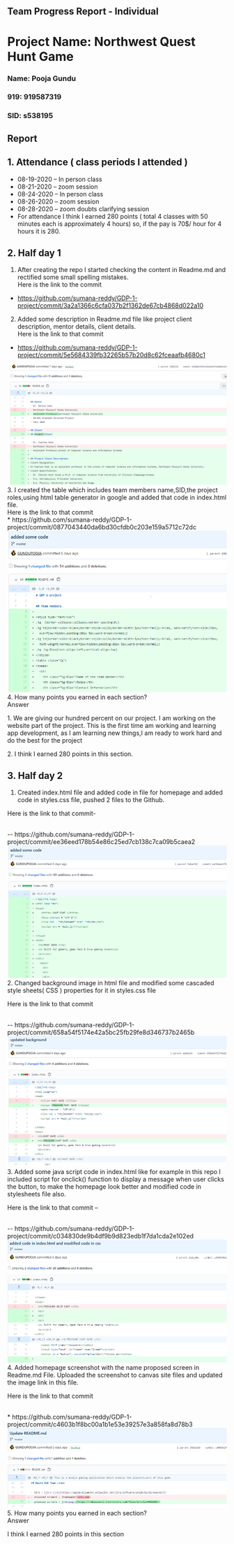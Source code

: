 ## Team Progress Report - Individual
# Project Name: Northwest Quest Hunt Game
### Name: Pooja Gundu
### 919: 919587319
### SID: s538195

## Report

## 1.	Attendance ( class periods I attended ) 
- 08-19-2020 – In person class
-	08-21-2020 – zoom session
- 08-24-2020 – In person class
-	08-26-2020 – zoom session
- 08-28-2020 – zoom doubts clarifying session 
-	For attendance I think I earned 280 points ( total 4 classes with 50 minutes each is approximately 4 hours) so, if the pay is 70$/ hour for 4 hours it is 280.

## 2.	Half day 1 
1.	After creating the repo I started checking the content in Readme.md and rectified some small spelling mistakes.<br>
 Here is the link to the commit<br>
- https://github.com/sumana-reddy/GDP-1-project/commit/3a2a1366c6cfa037b2f1362de67cb4868d022a10
2.	Added some description in Readme.md file like project client description, mentor details, client details.<br>
Here is the link to that commit <br>
- https://github.com/sumana-reddy/GDP-1-project/commit/5e5684339fb32265b57b20d8c62fceaafb4680c1
<img src ="images\1.png">
3. I created the table which includes team members name,SID,the project roles,using html table generator in google and added that code in index.html file.<br>
Here is the link to that commit <br> 
* https://github.com/sumana-reddy/GDP-1-project/commit/0877043440da6bd30cfdb0c203e159a5712c72dc
<img src= "images/30.png">
4. How many points you earned in each section?
<br> Answer <br>
<p>1. We are giving our hundred percent on our project. I am working on the website part of the project. This is the first time am working and learning app development, as I am learning new things,I am ready to work hard and do the best for the project <br>
<p>2. I think I earned 280 points in this section.</p>

## 3. Half day 2 
1.	Created index.html file and added code in file for homepage and added code in styles.css file, pushed 2 files to the Github.<br>
<p>Here is the link to that commit-</p><br>
-- https://github.com/sumana-reddy/GDP-1-project/commit/ee36eed178b54e86c25ed7cb138c7ca09b5caea2
<img src = "images/3.png">
2. Changed background image in html file and modified some cascaded style sheets( CSS ) properties for it in styles.css file <br>
<p> Here is the link to that commit </p><br>
-- https://github.com/sumana-reddy/GDP-1-project/commit/658a54f5174e42a5bc25fb29fe8d346737b2465b
<img src = "images/4.png">
3. Added some java script code in index.html like for example in this repo I included script for onclick() function to display a message when user clicks the button, to make the homepage look better and modified code in stylesheets file also.<br>
<p>Here is the link to that commit –</p><br>
-- https://github.com/sumana-reddy/GDP-1-project/commit/c034830de9b4df9b9d823edb1f7da1cda2e102ed
<img src = "images/5.png">
4. Added homepage screenshot with the name proposed screen in Readme.md File. Uploaded the screenshot to canvas site files and updated the image link in this file.<br>
<p>Here is the link to that commit</p><br>
 * https://github.com/sumana-reddy/GDP-1-project/commit/c4603b1f8bc00a1b1e53e39257e3a858fa8d78b3
<img src = "images/6.png">
5. How many points you earned in each section?<br>
Answer<br>
<p>I think I earned 280 points in this section</p><br>






